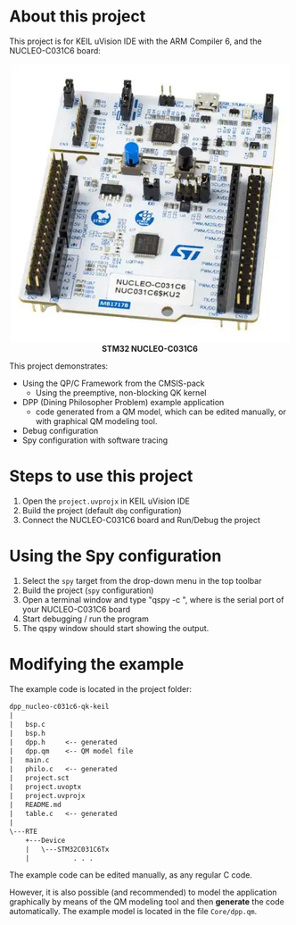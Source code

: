 # About this project
This project is for KEIL uVision IDE with the ARM Compiler 6,
and the NUCLEO-C031C6 board:

<p align="center">
<img src="stm32-nucleo-c031c6.webp"/><br>
<b>STM32 NUCLEO-C031C6</b>
</p>

This project demonstrates:
- Using the QP/C Framework from the CMSIS-pack
  + Using the preemptive, non-blocking QK kernel
- DPP (Dining Philosopher Problem) example application
  + code generated from a QM model, which can be edited manually,
    or with graphical QM modeling tool.
- Debug configuration
- Spy configuration with software tracing


# Steps to use this project

1. Open the `project.uvprojx` in KEIL uVision IDE
2. Build the project (default `dbg` configuration)
5. Connect the NUCLEO-C031C6 board and Run/Debug the project


# Using the Spy configuration

1. Select the `spy` target from the drop-down menu in the top toolbar
2. Build the project (`spy` configuration)
4. Open a terminal window and type "qspy -c <COMX>", where <COMX> is the serial
   port of your NUCLEO-C031C6 board
5. Start debugging / run the program
6. The qspy window should start showing the output.


# Modifying the example

The example code is located in the project folder:

```
dpp_nucleo-c031c6-qk-keil
|
|   bsp.c
|   bsp.h
|   dpp.h     <-- generated
|   dpp.qm    <-- QM model file
|   main.c
|   philo.c   <-- generated
|   project.sct
|   project.uvoptx
|   project.uvprojx
|   README.md
|   table.c   <-- generated
|
\---RTE
    +---Device
    |   \---STM32C031C6Tx
    |           . . .
```

The example code can be edited manually, as any regular C code.

However, it is also possible (and recommended) to model the application
graphically by means of the QM modeling tool and then **generate** the
code automatically. The example model is located in the file `Core/dpp.qm`.

